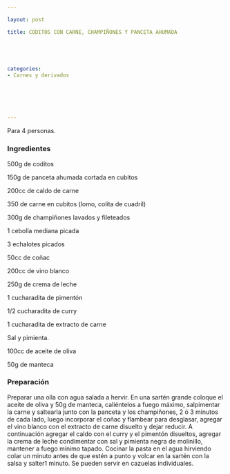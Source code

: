 ```yaml
---

layout: post

title: CODITOS CON CARNE, CHAMPIÑONES Y PANCETA AHUMADA





categories:
- Carnes y derivados






---
```


Para 4 personas.

<h3>Ingredientes</h3>

500g de coditos

150g de panceta ahumada cortada en cubitos

200cc de caldo de carne

350 de carne en cubitos (lomo, colita de cuadril)

300g de champiñones lavados y fileteados

1 cebolla mediana picada

3 echalotes picados

50cc de coñac

200cc de vino blanco

250g de crema de leche

1 cucharadita de pimentón

1/2 cucharadita de curry

1 cucharadita de extracto de carne

Sal y pimienta.

100cc de aceite de oliva

50g de manteca

<h3>Preparación</h3>

Preparar una olla con agua salada a hervir. En una sartén grande coloque el aceite de oliva y 50g de manteca, caliéntelos a fuego máximo, salpimentar la carne y saltearla junto con la panceta y los champiñones, 2 ó 3 minutos de cada lado, luego incorporar el coñac y flambear para desglasar, agregar el vino blanco con el extracto de carne disuelto y dejar reducir. A continuación agregar el caldo con el curry y el pimentón disueltos, agregar la crema de leche condimentar con sal y pimienta negra de molinillo, mantener a fuego mínimo tapado. Cocinar la pasta en el agua hirviendo colar un minuto antes de que estén a punto y volcar en la sartén con la salsa y salter1 minuto. Se pueden servir en cazuelas individuales.